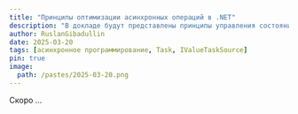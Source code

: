 ```yaml
---
title: "Принципы оптимизации асинхронных операций в .NET"
description: "В докладе будут представлены принципы управления состоянием асинхронных операций на платформе .NET с минимальными накладными расходами, связанными с управлением памятью. Особое внимание уделено следующим ключевым аспектам: синхронному завершению асинхронных функций, стратегиям кэширования задач Task и Task&lt;T&gt;, использованию типов ValueTask и ValueTask&lt;T&gt;, а также реализации интерфейсов IValueTaskSource и IValueTaskSource&lt;T&gt;."
author: RuslanGibadullin
date: 2025-03-20
tags: [асинхронное программирование, Task, IValueTaskSource]
pin: true
image:
  path: /pastes/2025-03-20.png
---
```


Скоро ... 

